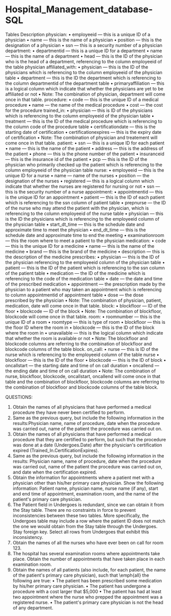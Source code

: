 # Hospital_Management_database-SQL

Tables Description
physician:
•	employeeid — this is a unique ID of a physician
•	name — this is the name of a physician
•	position — this is the designation of a physician
•	ssn — this is a security number of a physician
department:
•	departmentid — this is a unique ID for a department
•	name — this is the name of a department
•	head — this is the ID of the physician who is the head of a department, referencing to the column employeeid of the table physician
affiliated_with:
•	physician — this is the ID of the physicians which is referencing to the column employeeid of the physician table
•	department — this is the ID the department which is referencing to the column departmentid of the department table
•	primaryaffiliation — this is a logical column which indicate that whether the physicians are yet to be affiliated or not
•	Note: The combination of physician, department will come once in that table.
procedure:
•	code — this is the unique ID of a medical procedure
•	name — the name of the medical procedure
•	cost — the cost for the procedure
trained_in:
•	physician — this is ID of the physicians which is referencing to the column employeeid of the physician table
•	treatment — this is the ID of the medical procedure which is referencing to the column code of the procedure table
•	certificationdate — this is the starting date of certification
•	certificationexpires — this is the expiry date of certification
•	Note: The combination of physician and treatement will come once in that table.
patient:
•	ssn — this is a unique ID for each patient
•	name — this is the name of the patient
•	address — this is the address of the patient
•	phone — this is the phone number of the patient
•	insuranceid — this is the insurance id of the patient
•	pcp — this is the ID of the physician who primarily checked up the patient which is referencing to the column employeeid of the physician table
nurse:
•	employeeid — this is the unique ID for a nurse
•	name — name of the nurses
•	position — the designation of the nurses
•	registered — this is a logical column which indicate that whether the nurses are registered for nursing or not
•	ssn — this is the security number of a nurse
appointment:
•	appointmentid — this is the unique ID for an appointment
•	patient — this is the ID of each patient which is referencing to the ssn column of patient table
•	prepnurse — the ID of the nurse who may attend the patient with the physician, which is referencing to the column employeeid of the nurse table
•	physician — this is the ID the physicians which is referencing to the employeeid column of the physician table
•	start_dt_time — this is the schedule date and approximate time to meet the physician
•	end_dt_time — this is the schedule date and approximate time to end the meeting
•	examinationroom — this the room where to meet a patient to the physician
medication:
•	code — this is the unique ID for a medicine
•	name — this is the name of the medicine
•	brand — this is the brand of the medicine
•	description — this is the description of the medicine
prescribes:
•	physician — this is the ID of the physician referencing to the employeeid column of the physician table
•	patient — this is the ID of the patient which is referencing to the ssn column of the patient table
•	medication — the ID of the medicine which is referencing to the code of the medication table
•	date — the date and time of the prescribed medication
•	appointment — the prescription made by the physician to a patient who may taken an appointment which is referencing to column appointmentid of appointment table
•	dose — the dose prescribed by the physician
•	Note: The combination of physician, patient, medication, date will come once in that table.
block:
•	blockfloor — ID of the floor
•	blockcode — ID of the block
•	Note: The combination of blockfloor, blockcode will come once in that table.
room:
•	roomnumber — this is the unique ID of a room
•	roomtype — this is type of room
•	blockfloor — this is the floor ID where the room in
•	blockcode — this is the ID of the block where the room in
•	unavailable — this is the logical column which indicate that whether the room is available or not
•	Note: The blockfloor and blockcode columns are referring to the combination of blockfloor and blockcode columns of the table block.
on_call:
•	nurse — this is ID of the nurse which is referencing to the employeeid column of the table nurse
•	blockfloor — this is the ID of the floor
•	blockcode — this is the ID of block
•	oncallstart — the starting date and time of on call duration
•	oncallend — the ending date and time of on call duration
•	Note: The combination of nurse, blockfloor, blockcode, oncallstart, oncallend will come once in that table and the combination of blockfloor, blockcode columns are referring to the combination of blockfloor and blockcode columns of the table block.


QUESTIONS: 
1.	 Obtain the names of all physicians that have performed a medical procedure they have never been certified to perform.
2.	Same as the previous query, but include the following information in the results:Physician name, name of procedure, date when the procedure was carried out, name of the patient the procedure was carried out on.
3.	Obtain the names of all physicians that have performed a medical procedure that they are certified to perform, but such that the procedure was done at a date (Undergoes.Date) after the physician's certification expired (Trained_In.CertificationExpires).
4.	Same as the previous query, but include the following information in the results: Physician name, name of procedure, date when the procedure was carried out, name of the patient the procedure was carried out on, and date when the certification expired.
5.	Obtain the information for appointments where a patient met with a physician other than his/her primary care physician. Show the following information: Patient name, physician name, nurse name (if any), start and end time of appointment, examination room, and the name of the patient's primary care physician.
6.	The Patient field in Undergoes is redundant, since we can obtain it from the Stay table. There are no constraints in force to prevent inconsistencies between these two tables. More specifically, the Undergoes table may include a row where the patient ID does not match the one we would obtain from the Stay table through the Undergoes. Stay foreign key. Select all rows from Undergoes that exhibit this inconsistency.
7.	Obtain the names of all the nurses who have ever been on call for room 123.
8.	The hospital has several examination rooms where appointments take place. Obtain the number of appointments that have taken place in each examination room.
9.	Obtain the names of all patients (also include, for each patient, the name of the patient's primary care physician), such that \emph{all} the following are true:
•	The patient has been prescribed some medication by his/her primary care physician.
•	The patient has undergone a procedure with a cost larger that $5,000
•	The patient has had at least two appointment where the nurse who prepped the appointment was a registered nurse.
•	The patient's primary care physician is not the head of any department.
